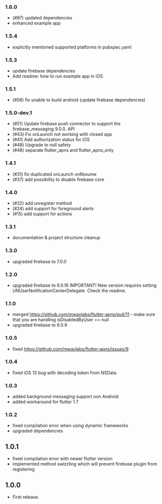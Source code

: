 ### 1.6.0
* (#97) updated dependencies
* enhanced example app
### 1.5.4
* explicitly mentioned supported platforms in pubspec.yaml
### 1.5.3
* update firebase dependencies
* Add readme: how to run example app in iOS
### 1.5.1
* (#58) fix unable to build android (update firebase dependencies)
### 1.5.0-dev.1
* (#51) Update firebase push connector to support the firebase_messaging 9.0.0. API
* (#43) Fix onLaunch not working with closed app
* (#41) Add authorization status for iOS
* (#48) Upgrade to null safety
* (#48) separate flutter_apns and flutter_apns_only

### 1.4.1
* (#31) fix duplicated onLaunch onResume
* (#37) add possibility to disable firebase core

### 1.4.0
* (#32) add unregister method
* (#24) add support for foreground alerts
* (#15) add support for actions

### 1.3.1
* documentation & project structure cleanup

### 1.3.0
* upgraded firebase to 7.0.0

### 1.2.0
* upgraded firebase to 6.0.16
  IMPORTANT! New version requires setting UNUserNotificationCenterDelegate. Check the readme.

### 1.1.0
* merged https://github.com/mwaylabs/flutter-apns/pull/11 - make sure that you are handling isDisabledByUser == null
* upgraded firebase to 6.0.9

### 1.0.5
* fixed https://github.com/mwaylabs/flutter-apns/issues/9

### 1.0.4
* fixed iOS 13 bug with decoding token from NSData

### 1.0.3
* added background messaging support oon Android
* added workaround for flutter 1.7

### 1.0.2
* fixed compilation error when using dynamic frameworks
* upgraded dependencies

## 1.0.1
* fixed compilation error with newer flutter version
* implemented method swizzling which will prevent firebase plugin from registering

## 1.0.0
* First release.
